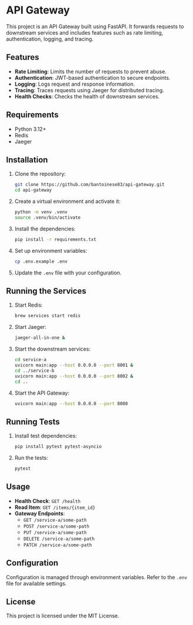 # API Gateway

This project is an API Gateway built using FastAPI. It forwards requests to downstream services and includes features such as rate limiting, authentication, logging, and tracing.

## Features

- **Rate Limiting**: Limits the number of requests to prevent abuse.
- **Authentication**: JWT-based authentication to secure endpoints.
- **Logging**: Logs request and response information.
- **Tracing**: Traces requests using Jaeger for distributed tracing.
- **Health Checks**: Checks the health of downstream services.

## Requirements

- Python 3.12+
- Redis
- Jaeger

## Installation

1. Clone the repository:
    ```sh
    git clone https://github.com/bantoinese83/api-gateway.git
    cd api-gateway
    ```

2. Create a virtual environment and activate it:
    ```sh
    python -m venv .venv
    source .venv/bin/activate
    ```

3. Install the dependencies:
    ```sh
    pip install -r requirements.txt
    ```

4. Set up environment variables:
    ```sh
    cp .env.example .env
    ```

5. Update the `.env` file with your configuration.

## Running the Services

1. Start Redis:
    ```sh
    brew services start redis
    ```

2. Start Jaeger:
    ```sh
    jaeger-all-in-one &
    ```

3. Start the downstream services:
    ```sh
    cd service-a
    uvicorn main:app --host 0.0.0.0 --port 8001 &
    cd ../service-b
    uvicorn main:app --host 0.0.0.0 --port 8002 &
    cd ..
    ```

4. Start the API Gateway:
    ```sh
    uvicorn main:app --host 0.0.0.0 --port 8080
    ```

## Running Tests

1. Install test dependencies:
    ```sh
    pip install pytest pytest-asyncio
    ```

2. Run the tests:
    ```sh
    pytest
    ```

## Usage

- **Health Check**: `GET /health`
- **Read Item**: `GET /items/{item_id}`
- **Gateway Endpoints**:
  - `GET /service-a/some-path`
  - `POST /service-a/some-path`
  - `PUT /service-a/some-path`
  - `DELETE /service-a/some-path`
  - `PATCH /service-a/some-path`

## Configuration

Configuration is managed through environment variables. Refer to the `.env` file for available settings.

## License

This project is licensed under the MIT License.